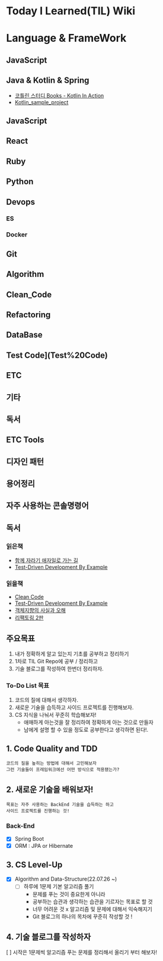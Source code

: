 
# Today I Learned(TIL) Wiki

# Language & FrameWork

## JavaScript
## Java & Kotlin & Spring
* [코틀린 스터디 Books - Kotlin In Action](Kotlin%2FKotlin%20In%20Action%2FREADME.md)
* [Kotlin_sample_project](Kotlin_sample_project%2FREADME.md)

## JavaScript  
## React  
## Ruby
## Python

## Devops
### ES
### Docker 


## Git  
## Algorithm
## Clean_Code  
## Refactoring
## DataBase  
## Test Code](Test%20Code)  

## ETC
## 기타
## 독서
## ETC Tools 
## 디자인 패턴
## 용어정리
## 자주 사용하는 콘솔명령어

## 독서
### 읽은책
* [함께 자라기 애자일로 가는 길](%EB%8F%85%EC%84%9C%2F%ED%95%A8%EA%BB%98%20%EC%9E%90%EB%9D%BC%EA%B8%B0%20%EC%95%A0%EC%9E%90%EC%9D%BC%EB%A1%9C%20%EA%B0%80%EB%8A%94%20%EA%B8%B8)
* [Test-Driven Development By Example](독서/902_Test-Driven%20Development%20By%20Example/README.md)

### 읽을책
* [Clean Code](%EB%8F%85%EC%84%9C%2FClean%20Code)
* [Test-Driven Development By Example](%EB%8F%85%EC%84%9C%2FTest-Driven%20Development%20By%20Example)
* [객체지향의 사실과 오해](%EB%8F%85%EC%84%9C%2F%EA%B0%9D%EC%B2%B4%EC%A7%80%ED%96%A5%EC%9D%98%20%EC%82%AC%EC%8B%A4%EA%B3%BC%20%EC%98%A4%ED%95%B4)
* [리팩토링 2판](%EB%8F%85%EC%84%9C%2F%EB%A6%AC%ED%8C%A9%ED%86%A0%EB%A7%81%202%ED%8C%90)



## 주요목표
1. 내가 정확하게 알고 있는지 기초를 공부하고 정리하기
2. 1차로 TIL Git Repo에 공부 / 정리하고
3. 기술 블로그를 작성하여 한번더 정리하자.


### To-Do List 목표 
1. 코드의 질에 대해서 생각하자.
2. 새로운 기술을 습득하고 사이드 프로젝트를 진행해보자.
3. CS 지식을 나눠서 꾸준히 학습해보자!
    - 애매하게 아는것을 잘 정리하여 정확하게 아는 것으로 만들자
    - 남에게 설명 할 수 있을 정도로 공부한다고 생각하면 된다!.


## 1. Code Quality and TDD
    코드의 질을 높히는 방법에 대해서 고민해보자
    그런 기술들이 프레임워크에선 어떤 방식으로 적용됐는가?
   

## 2. 새로운 기술을 배워보자! 
    목표는 자주 사용하는 BackEnd 기술을 습득하는 하고 
    사이드 프로젝트를 진행하는 것!
    
### Back-End 
- [x] Spring Boot 
- [x] ORM : JPA or Hibernate

## 3. CS Level-Up
- [x] Algorithm and Data-Structure(22.07.26 ~)
  - [ ] 하루에 1문제 기본 알고리즘 풀기
    - 문제를 푸는 것이 중요한게 아니라
    - 공부하는 습관과 생각하는 습관을 기르자는 목표로 할 것 
    - 너무 어려운 것 x 알고리즘 및 문제에 대해서 익숙해지기
    - Git 블로그의 하나의 목차에 꾸준히 작성할 것 ! 
   
 
## 4. 기술 블로그를 작성하자
 [ ] 시작은 1문제씩 알고리즘 푸는 문제를 정리해서 올리기 부터 해보자!


